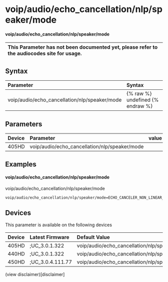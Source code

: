 ﻿---
description: voip/audio/echo_cancellation/nlp/speaker/mode
search:
    keywords: ['voip','audio','echo_cancellation','nlp','speaker','mode']
---

# voip/audio/echo_cancellation/nlp/speaker/mode

#### voip/audio/echo_cancellation/nlp/speaker/mode


| This Parameter has not been documented yet, please refer to the audiocodes site for usage.  |
| :--- |

## Syntax
| Parameter | Syntax |
| :--- | :--- |
|voip/audio/echo_cancellation/nlp/speaker/mode | {% raw %} undefined {% endraw %} |

## Parameters
|Device|Parameter|value|Description|
|:---|:---|:---|:---|
| 405HD | voip/audio/echo_cancellation/nlp/speaker/mode |  |  |

## Examples
#### voip/audio/echo_cancellation/nlp/speaker/mode

voip/audio/echo_cancellation/nlp/speaker/mode

```
voip/audio/echo_cancellation/nlp/speaker/mode=ECHO_CANCELER_NON_LINEAR_PROCESSOR_MODE__HIGH_SENSITIVITY
```

## Devices
This parameter is available on the following devices

| Device | Latest Firmware | Default Value |
|:---|:---|:---|
| 405HD | ;UC_3.0.1.322 | voip/audio/echo_cancellation/nlp/speaker/mode=ECHO_CANCELER_NON_LINEAR_PROCESSOR_MODE__HIGH_SENSITIVITY 
| 440HD | ;UC_3.0.1.322 | voip/audio/echo_cancellation/nlp/speaker/mode=ECHO_CANCELER_NON_LINEAR_PROCESSOR_MODE__HIGH_SENSITIVITY 
| 450HD | ;UC_3.0.4.111.77 | voip/audio/echo_cancellation/nlp/speaker/mode=ECHO_CANCELER_NON_LINEAR_PROCESSOR_MODE__HIGH_SENSITIVITY 

(view disclaimer)[disclaimer]
